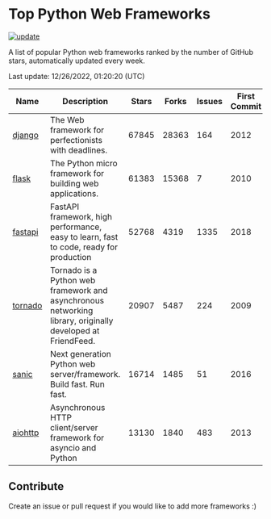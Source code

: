 # Top Python Web Frameworks

[![update](https://github.com/sunnysid3up/python-web-frameworks/actions/workflows/update.yml/badge.svg)](https://github.com/sunnysid3up/python-web-frameworks/actions/workflows/update.yml)

A list of popular Python web frameworks ranked by the number of GitHub stars, automatically updated every week.

Last update: 12/26/2022, 01:20:20 (UTC)

| Name          | Description          | Stars                     | Forks          | Issues               | First Commit        | Last Commit         |
|---------------|----------------------|---------------------------|----------------|----------------------|---------------------|---------------------|
| [django](https://github.com/django/django) | The Web framework for perfectionists with deadlines. | 67845 | 28363 | 164 | 2012 | 2022-12-26 |
| [flask](https://github.com/pallets/flask) | The Python micro framework for building web applications. | 61383 | 15368 | 7 | 2010 | 2022-12-26 |
| [fastapi](https://github.com/tiangolo/fastapi) | FastAPI framework, high performance, easy to learn, fast to code, ready for production | 52768 | 4319 | 1335 | 2018 | 2022-12-26 |
| [tornado](https://github.com/tornadoweb/tornado) | Tornado is a Python web framework and asynchronous networking library, originally developed at FriendFeed. | 20907 | 5487 | 224 | 2009 | 2022-12-24 |
| [sanic](https://github.com/sanic-org/sanic) | Next generation Python web server/framework. Build fast. Run fast. | 16714 | 1485 | 51 | 2016 | 2022-12-25 |
| [aiohttp](https://github.com/aio-libs/aiohttp) | Asynchronous HTTP client/server framework for asyncio and Python | 13130 | 1840 | 483 | 2013 | 2022-12-25 |

## Contribute 

Create an issue or pull request if you would like to add more frameworks :)